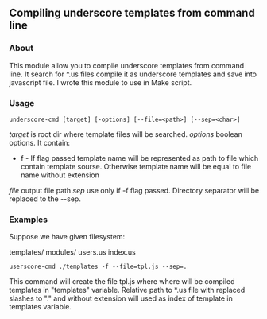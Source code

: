 ## Compiling underscore templates from command line
### About
This module allow you to compile underscore templates from command line. It search for *.us files compile it as underscore templates and save into javascript file. I wrote this module to use in Make script.
### Usage
```
underscore-cmd [target] [-options] [--file=<path>] [--sep=<char>]
```

*target* is root dir where template files will be searched.
*options* boolean options. It contain:
* f - If flag passed template name will be represented as path to file which contain template sourse. Otherwise template name will be equal to file name without extension

*file* output file path
*sep* use only if -f flag passed. Directory separator will be replaced to the --sep.

### Examples
Suppose we have given filesystem:

templates/
  modules/
    users.us
  index.us

```
userscore-cmd ./templates -f --file=tpl.js --sep=.
```
This command will create the file tpl.js where where will be compiled templates in "templates" variable. Relative path to *.us file with replaced slashes to "." and without extension will used as index of template in templates variable.